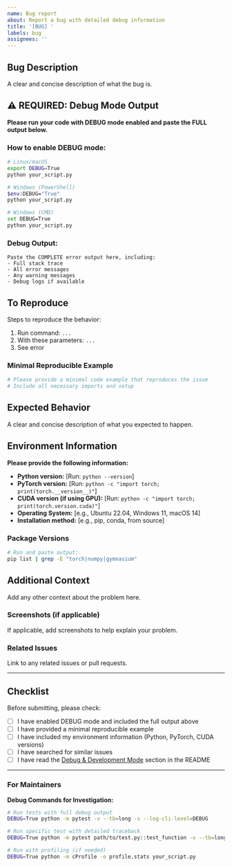 ```yaml
---
name: Bug report
about: Report a bug with detailed debug information
title: '[BUG] '
labels: bug
assignees: ''
---
```


## Bug Description

A clear and concise description of what the bug is.

## ⚠️ REQUIRED: Debug Mode Output

**Please run your code with DEBUG mode enabled and paste the FULL output below.**

### How to enable DEBUG mode:

```bash
# Linux/macOS
export DEBUG=True
python your_script.py

# Windows (PowerShell)
$env:DEBUG="True"
python your_script.py

# Windows (CMD)
set DEBUG=True
python your_script.py
```

### Debug Output:

```
Paste the COMPLETE error output here, including:
- Full stack trace
- All error messages
- Any warning messages
- Debug logs if available
```

## To Reproduce

Steps to reproduce the behavior:

1. Run command: `...`
2. With these parameters: `...`
3. See error

### Minimal Reproducible Example

```python
# Please provide a minimal code example that reproduces the issue
# Include all necessary imports and setup

```

## Expected Behavior

A clear and concise description of what you expected to happen.

## Environment Information

**Please provide the following information:**

- **Python version:** [Run: `python --version`]
- **PyTorch version:** [Run: `python -c "import torch; print(torch.__version__)"`]
- **CUDA version (if using GPU):** [Run: `python -c "import torch; print(torch.version.cuda)"`]
- **Operating System:** [e.g., Ubuntu 22.04, Windows 11, macOS 14]
- **Installation method:** [e.g., pip, conda, from source]

### Package Versions

```bash
# Run and paste output:
pip list | grep -E "torch|numpy|gymnasium"
```

## Additional Context

Add any other context about the problem here.

### Screenshots (if applicable)

If applicable, add screenshots to help explain your problem.

### Related Issues

Link to any related issues or pull requests.

---

## Checklist

Before submitting, please check:

- [ ] I have enabled DEBUG mode and included the full output above
- [ ] I have provided a minimal reproducible example
- [ ] I have included my environment information (Python, PyTorch, CUDA versions)
- [ ] I have searched for similar issues
- [ ] I have read the [Debug & Development Mode](https://github.com/sunghunkwag/SSM-MetaRL-TestCompute#debug--development-mode) section in the README

---

### For Maintainers

**Debug Commands for Investigation:**

```bash
# Run tests with full debug output
DEBUG=True python -m pytest -v --tb=long -s --log-cli-level=DEBUG

# Run specific test with detailed traceback
DEBUG=True python -m pytest path/to/test.py::test_function -v --tb=long -s

# Run with profiling (if needed)
DEBUG=True python -m cProfile -o profile.stats your_script.py
```
